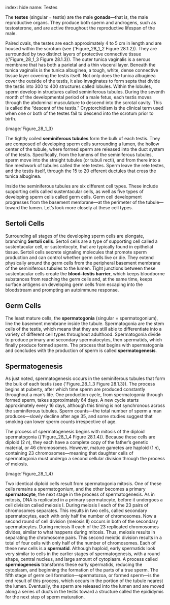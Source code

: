 index: hide
name: Testes

The  **testes** (singular = testis) are the male  **gonads**—that is, the male reproductive organs. They produce both sperm and androgens, such as testosterone, and are active throughout the reproductive lifespan of the male. 

Paired ovals, the testes are each approximately 4 to 5 cm in length and are housed within the scrotum (see {'Figure_28_1_2 Figure 28.1.2}). They are surrounded by two distinct layers of protective connective tissue ({'Figure_28_1_3 Figure 28.1.3}). The outer tunica vaginalis is a serous membrane that has both a parietal and a thin visceral layer. Beneath the tunica vaginalis is the tunica albuginea, a tough, white, dense connective tissue layer covering the testis itself. Not only does the tunica albuginea cover the outside of the testis, it also invaginates to form septa that divide the testis into 300 to 400 structures called lobules. Within the lobules, sperm develop in structures called seminiferous tubules. During the seventh month of the developmental period of a male fetus, each testis moves through the abdominal musculature to descend into the scrotal cavity. This is called the “descent of the testis.” Cryptorchidism is the clinical term used when one or both of the testes fail to descend into the scrotum prior to birth. 


{image:'Figure_28_1_3}
        

The tightly coiled  **seminiferous tubules** form the bulk of each testis. They are composed of developing sperm cells surrounding a lumen, the hollow center of the tubule, where formed sperm are released into the duct system of the testis. Specifically, from the lumens of the seminiferous tubules, sperm move into the straight tubules (or tubuli recti), and from there into a fine meshwork of tubules called the rete testes. Sperm leave the rete testes, and the testis itself, through the 15 to 20 efferent ductules that cross the tunica albuginea. 

Inside the seminiferous tubules are six different cell types. These include supporting cells called sustentacular cells, as well as five types of developing sperm cells called germ cells. Germ cell development progresses from the basement membrane—at the perimeter of the tubule—toward the lumen. Let’s look more closely at these cell types. 

## Sertoli Cells

Surrounding all stages of the developing sperm cells are elongate, branching  **Sertoli cells**. Sertoli cells are a type of supporting cell called a sustentacular cell, or sustentocyte, that are typically found in epithelial tissue. Sertoli cells secrete signaling molecules that promote sperm production and can control whether germ cells live or die. They extend physically around the germ cells from the peripheral basement membrane of the seminiferous tubules to the lumen. Tight junctions between these sustentacular cells create the  **blood–testis barrier**, which keeps bloodborne substances from reaching the germ cells and, at the same time, keeps surface antigens on developing germ cells from escaping into the bloodstream and prompting an autoimmune response. 

## Germ Cells

The least mature cells, the  **spermatogonia** (singular = spermatogonium), line the basement membrane inside the tubule. Spermatogonia are the stem cells of the testis, which means that they are still able to differentiate into a variety of different cell types throughout adulthood. Spermatogonia divide to produce primary and secondary spermatocytes, then spermatids, which finally produce formed sperm. The process that begins with spermatogonia and concludes with the production of sperm is called  **spermatogenesis**. 

## Spermatogenesis

As just noted, spermatogenesis occurs in the seminiferous tubules that form the bulk of each testis (see {'Figure_28_1_3 Figure 28.1.3}). The process begins at puberty, after which time sperm are produced constantly throughout a man’s life. One production cycle, from spermatogonia through formed sperm, takes approximately 64 days. A new cycle starts approximately every 16 days, although this timing is not synchronous across the seminiferous tubules. Sperm counts—the total number of sperm a man produces—slowly decline after age 35, and some studies suggest that smoking can lower sperm counts irrespective of age. 

The process of spermatogenesis begins with mitosis of the diploid spermatogonia ({'Figure_28_1_4 Figure 28.1.4}). Because these cells are diploid (2 *n*), they each have a complete copy of the father’s genetic material, or 46 chromosomes. However, mature gametes are haploid (1 *n*), containing 23 chromosomes—meaning that daughter cells of spermatogonia must undergo a second cellular division through the process of meiosis. 


{image:'Figure_28_1_4}
        

Two identical diploid cells result from spermatogonia mitosis. One of these cells remains a spermatogonium, and the other becomes a primary  **spermatocyte**, the next stage in the process of spermatogenesis. As in mitosis, DNA is replicated in a primary spermatocyte, before it undergoes a cell division called meiosis I. During meiosis I each of the 23 pairs of chromosomes separates. This results in two cells, called secondary spermatocytes, each with only half the number of chromosomes. Now a second round of cell division (meiosis II) occurs in both of the secondary spermatocytes. During meiosis II each of the 23 replicated chromosomes divides, similar to what happens during mitosis. Thus, meiosis results in separating the chromosome pairs. This second meiotic division results in a total of four cells with only half of the number of chromosomes. Each of these new cells is a  **spermatid**. Although haploid, early spermatids look very similar to cells in the earlier stages of spermatogenesis, with a round shape, central nucleus, and large amount of cytoplasm. A process called  **spermiogenesis** transforms these early spermatids, reducing the cytoplasm, and beginning the formation of the parts of a true sperm. The fifth stage of germ cell formation—spermatozoa, or formed sperm—is the end result of this process, which occurs in the portion of the tubule nearest the lumen. Eventually, the sperm are released into the lumen and are moved along a series of ducts in the testis toward a structure called the epididymis for the next step of sperm maturation. 
